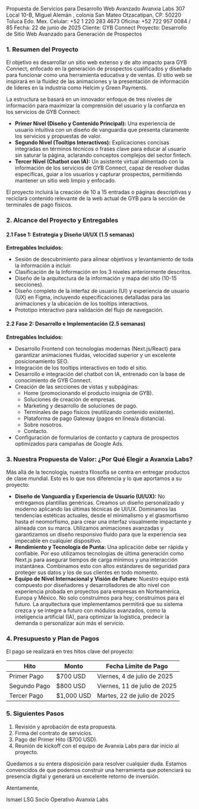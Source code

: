 Propuesta de Servicios para Desarrollo Web Avanzado
Avanxia Labs
307 Local 10-B, Miguel Alemán , colonia San Mateo Otzacatipan, CP. 50220 Toluca Edo. Mex.
Celular: +52 1 220 283 4673
Oficina: +52 722 957 0084 / 85
Fecha: 22 de junio de 2025
Cliente: GYB Connect
Proyecto: Desarrollo de Sitio Web Avanzado para Generación de Prospectos

### 1. Resumen del Proyecto

El objetivo es desarrollar un sitio web extenso y de alto impacto para GYB Connect, enfocado en la generación de prospectos cualificados y diseñado para funcionar como una herramienta educativa y de ventas. El sitio web se inspirará en la fluidez de las animaciones y la presentación de información de líderes en la industria como Helcim y Green Payments.

La estructura se basará en un innovador enfoque de tres niveles de información para maximizar la comprensión del usuario y la confianza en los servicios de GYB Connect:

- **Primer Nivel (Diseño y Contenido Principal):** Una experiencia de usuario intuitiva con un diseño de vanguardia que presenta claramente los servicios y propuestas de valor.
- **Segundo Nivel (Tooltips Interactivos):** Explicaciones concisas integradas en términos técnicos o frases clave para educar al usuario sin saturar la página, aclarando conceptos complejos del sector fintech.
- **Tercer Nivel (Chatbot con IA):** Un asistente virtual alimentado con la información de los servicios de GYB Connect, capaz de resolver dudas específicas, guiar a los usuarios y capturar prospectos, permitiendo mantener un sitio web limpio y enfocado.

El proyecto incluirá la creación de 10 a 15 entradas o páginas descriptivas y reciclará contenido relevante de la web actual de GYB para la sección de terminales de pago físicos.

### 2. Alcance del Proyecto y Entregables

#### 2.1 Fase 1: Estrategia y Diseño UI/UX (1.5 semanas)

**Entregables Incluidos:**

- Sesión de descubrimiento para alinear objetivos y levantamiento de toda la información a incluir.
- Clasificación de la Información en los 3 niveles anteriormente descritos.
- Diseño de la arquitectura de la información y mapa del sitio (10-15 secciones).
- Diseño completo de la interfaz de usuario (UI) y experiencia de usuario (UX) en Figma, incluyendo especificaciones detalladas para las animaciones y la ubicación de los tooltips interactivos.
- Prototipo interactivo para validación del flujo de navegación.

#### 2.2 Fase 2: Desarrollo e Implementación (2.5 semanas)

**Entregables Incluidos:**

- Desarrollo Frontend con tecnologías modernas (Next.js/React) para garantizar animaciones fluidas, velocidad superior y un excelente posicionamiento SEO.
- Integración de los tooltips interactivos en todo el sitio.
- Desarrollo e integración del chatbot con IA, entrenado con la base de conocimiento de GYB Connect.
- Creación de las secciones de vistas y subpáginas:
  - Home (promocionando el producto insignia de GYB).
  - Soluciones de creación de empresas.
  - Marketing y desarrollo de soluciones de pago.
  - Terminales de pago físicos (reutilizando contenido existente).
  - Plataforma de pago Gateway (pagos en línea/a distancia).
  - Sobre nosotros.
  - Contacto.
- Configuración de formularios de contacto y captura de prospectos optimizados para campañas de Google Ads.

### 3. Nuestra Propuesta de Valor: ¿Por Qué Elegir a Avanxia Labs?

Más allá de la tecnología, nuestra filosofía se centra en entregar productos de clase mundial. Esto es lo que nos diferencia y lo que aportamos a su proyecto:

- **Diseño de Vanguardia y Experiencia de Usuario (UI/UX):** No entregamos plantillas genéricas. Creamos un diseño personalizado y moderno aplicando las últimas técnicas de UI/UX. Dominamos las tendencias estéticas actuales, desde el minimalismo y el glasmorfismo hasta el neomorfismo, para crear una interfaz visualmente impactante y alineada con su marca. Utilizamos animaciones avanzadas y garantizamos un diseño responsivo fluido para que la experiencia sea impecable en cualquier dispositivo.
- **Rendimiento y Tecnología de Punta:** Una aplicación debe ser rápida y confiable. Por eso utilizamos tecnologías de última generación como Next.js para asegurar tiempos de carga mínimos y una interacción instantánea. Combinamos esto con altos estándares de seguridad para proteger sus datos y los de sus clientes en todo momento.
- **Equipo de Nivel Internacional y Visión de Futuro:** Nuestro equipo está compuesto por diseñadores y desarrolladores de alto nivel con experiencia probada en proyectos para empresas en Norteamérica, Europa y México. No solo construimos para hoy; construimos para el futuro. La arquitectura que implementamos permitirá que su sistema crezca y se integre a futuro con módulos avanzados, como la inteligencia artificial (IA), para optimizar la logística, predecir la demanda o personalizar aún más el servicio.

### 4. Presupuesto y Plan de Pagos

El pago se realizará en tres hitos clave del proyecto:

| Hito          | Monto      | Fecha Límite de Pago       |
|---------------|------------|----------------------------|
| Primer Pago   | $700 USD   | Viernes, 4 de julio de 2025  |
| Segundo Pago  | $800 USD   | Viernes, 11 de julio de 2025 |
| Tercer Pago   | $1,000 USD | Martes, 22 de julio de 2025  |

### 5. Siguientes Pasos

1.  Revisión y aprobación de esta propuesta.
2.  Firma del contrato de servicios.
3.  Pago del Primer Hito ($700 USD).
4.  Reunión de kickoff con el equipo de Avanxia Labs para dar inicio al proyecto.

Quedamos a su entera disposición para resolver cualquier duda. Estamos convencidos de que podemos construir una herramienta que potenciará su presencia digital y generará un excelente retorno de inversión.

Atentamente,

Ismael LSG
Socio Operativo
Avanxia Labs
